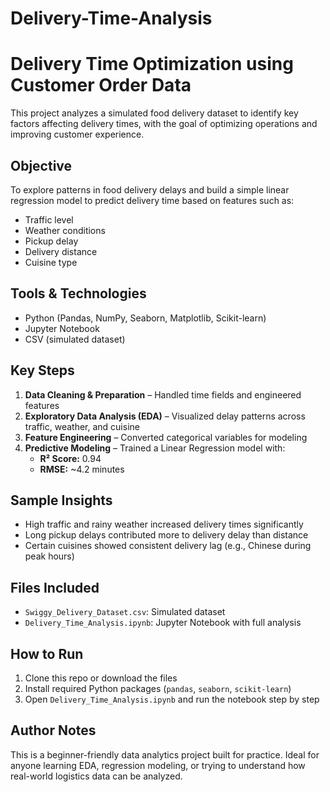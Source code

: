 # Delivery-Time-Analysis

# Delivery Time Optimization using Customer Order Data

This project analyzes a simulated food delivery dataset to identify key factors affecting delivery times, with the goal of optimizing operations and improving customer experience.

## Objective
To explore patterns in food delivery delays and build a simple linear regression model to predict delivery time based on features such as:
- Traffic level
- Weather conditions
- Pickup delay
- Delivery distance
- Cuisine type

## Tools & Technologies
- Python (Pandas, NumPy, Seaborn, Matplotlib, Scikit-learn)
- Jupyter Notebook
- CSV (simulated dataset)

## Key Steps
1. **Data Cleaning & Preparation** – Handled time fields and engineered features
2. **Exploratory Data Analysis (EDA)** – Visualized delay patterns across traffic, weather, and cuisine
3. **Feature Engineering** – Converted categorical variables for modeling
4. **Predictive Modeling** – Trained a Linear Regression model with:
   - **R² Score:** 0.94
   - **RMSE:** ~4.2 minutes

## Sample Insights
- High traffic and rainy weather increased delivery times significantly
- Long pickup delays contributed more to delivery delay than distance
- Certain cuisines showed consistent delivery lag (e.g., Chinese during peak hours)

## Files Included
- `Swiggy_Delivery_Dataset.csv`: Simulated dataset
- `Delivery_Time_Analysis.ipynb`: Jupyter Notebook with full analysis

## How to Run
1. Clone this repo or download the files
2. Install required Python packages (`pandas`, `seaborn`, `scikit-learn`)
3. Open `Delivery_Time_Analysis.ipynb` and run the notebook step by step

## Author Notes
This is a beginner-friendly data analytics project built for practice. Ideal for anyone learning EDA, regression modeling, or trying to understand how real-world logistics data can be analyzed.

